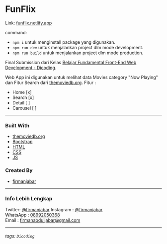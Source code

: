 # FunFlix

Link: [funflix.netlify.app](https://funflix.netlify.app)

command:
- `npm i` untuk menginstall package yang digunakan.
- `npm run dev` untuk menjalankan project dlm mode development.
- `npm run build` untuk menjalankan project dlm mode production.

Final Submission dari Kelas [Belajar Fundamental Front-End Web Development - Dicoding](https://www.dicoding.com/academies/163).

Web App ini digunakan untuk melihat data Movies category "Now Playing" dan Fitur Search dari [themoviedb.org](https://developers.themoviedb.org/3/getting-started/introduction).
Fitur :

- Home [x]
- Search [x]
- Detail [ ]
- Carousel [ ]

---

### Built With

- [themoviedb.org](https://developers.themoviedb.org/3/getting-started/introduction)
- [Bootstrap](https://getbootstrap.com/)
- [HTML](https://www.w3schools.com/html/)
- [CSS](https://www.w3schools.com/css/)
- [JS](https://www.javascript.com/)

### Created By

- [firmanjabar](https://github.com/firmanjabar)

---

### Info Lebih Lengkap

Twitter: [@firmanjabar](https://twitter.com/firmanjabar)
Instagram : [@firmanjabar](https://instagram.com/firmanjabar)  
WhatsApp : [08992050368](https://wa.me/628992050368)  
Email : [firmanabduljabar@gmail.com](mailto:firmanabduljabar@gmail.com)

---

###### tags: `Dicoding`

